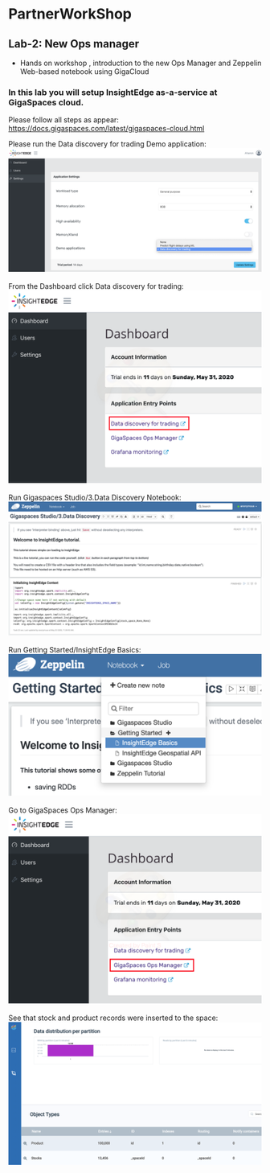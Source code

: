 # PartnerWorkShop 
## Lab-2: New Ops manager
* Hands on workshop , introduction to the new Ops Manager and Zeppelin Web-based notebook using GigaCloud

### In this lab you will setup InsightEdge as-a-service at GigaSpaces cloud.

Please follow all steps as appear:<br>
https://docs.gigaspaces.com/latest/gigaspaces-cloud.html

Please run the Data discovery for trading Demo application:<br>
![snapshot](Pictures/Picture1.png)<br><br>
From the Dashboard click Data discovery for trading:<br>
![snapshot](Pictures/Picture2.png)<br><br>
Run Gigaspaces Studio/3.Data Discovery Notebook:<br>
![snapshot](Pictures/Picture3.png)<br><br>
Run Getting Started/InsightEdge Basics:<br>
![snapshot](Pictures/Picture4.png)<br><br>
Go to GigaSpaces Ops Manager:<br>
![snapshot](Pictures/Picture5.png)<br><br>
See that stock and product records were inserted to the space:<br>
![snapshot](Pictures/Picture6.png)<br><br>




